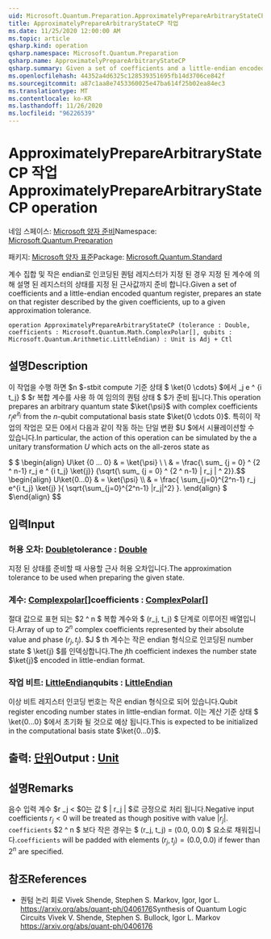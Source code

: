 ```yaml
---
uid: Microsoft.Quantum.Preparation.ApproximatelyPrepareArbitraryStateCP
title: ApproximatelyPrepareArbitraryStateCP 작업
ms.date: 11/25/2020 12:00:00 AM
ms.topic: article
qsharp.kind: operation
qsharp.namespace: Microsoft.Quantum.Preparation
qsharp.name: ApproximatelyPrepareArbitraryStateCP
qsharp.summary: Given a set of coefficients and a little-endian encoded quantum register, prepares an state on that register described by the given coefficients, up to a given approximation tolerance.
ms.openlocfilehash: 44352a4d6325c128539351695fb14d3706ce842f
ms.sourcegitcommit: a87c1aa8e7453360025e47ba614f25b02ea84ec3
ms.translationtype: MT
ms.contentlocale: ko-KR
ms.lasthandoff: 11/26/2020
ms.locfileid: "96226539"
---
```

# <a name="approximatelypreparearbitrarystatecp-operation"></a><span data-ttu-id="6c8b3-102">ApproximatelyPrepareArbitraryStateCP 작업</span><span class="sxs-lookup"><span data-stu-id="6c8b3-102">ApproximatelyPrepareArbitraryStateCP operation</span></span>

<span data-ttu-id="6c8b3-103">네임 스페이스: [Microsoft 양자 준비](xref:Microsoft.Quantum.Preparation)</span><span class="sxs-lookup"><span data-stu-id="6c8b3-103">Namespace: [Microsoft.Quantum.Preparation](xref:Microsoft.Quantum.Preparation)</span></span>

<span data-ttu-id="6c8b3-104">패키지: [Microsoft 양자 표준](https://nuget.org/packages/Microsoft.Quantum.Standard)</span><span class="sxs-lookup"><span data-stu-id="6c8b3-104">Package: [Microsoft.Quantum.Standard](https://nuget.org/packages/Microsoft.Quantum.Standard)</span></span>


<span data-ttu-id="6c8b3-105">계수 집합 및 작은 endian로 인코딩된 퀀텀 레지스터가 지정 된 경우 지정 된 계수에 의해 설명 된 레지스터의 상태를 지정 된 근사값까지 준비 합니다.</span><span class="sxs-lookup"><span data-stu-id="6c8b3-105">Given a set of coefficients and a little-endian encoded quantum register, prepares an state on that register described by the given coefficients, up to a given approximation tolerance.</span></span>

```qsharp
operation ApproximatelyPrepareArbitraryStateCP (tolerance : Double, coefficients : Microsoft.Quantum.Math.ComplexPolar[], qubits : Microsoft.Quantum.Arithmetic.LittleEndian) : Unit is Adj + Ctl
```


## <a name="description"></a><span data-ttu-id="6c8b3-106">설명</span><span class="sxs-lookup"><span data-stu-id="6c8b3-106">Description</span></span>

<span data-ttu-id="6c8b3-107">이 작업을 수행 하면 $n $-stbit compute 기준 상태 $ \ket{0 \cdots} $에서 _j e ^ {i t_j} $ $r 복합 계수를 사용 하 여 임의의 퀀텀 상태 $ $가 준비 됩니다.</span><span class="sxs-lookup"><span data-stu-id="6c8b3-107">This operation prepares an arbitrary quantum state $\ket{\psi}$ with complex coefficients $r_j e^{i t_j}$ from the $n$-qubit computational basis state $\ket{0 \cdots 0}$.</span></span>
<span data-ttu-id="6c8b3-108">특히이 작업의 작업은 모든 0에서 다음과 같이 작동 하는 단일 변환 $U $에서 시뮬레이션할 수 있습니다.</span><span class="sxs-lookup"><span data-stu-id="6c8b3-108">In particular, the action of this operation can be simulated by the a unitary transformation $U$ which acts on the all-zeros state as</span></span>

<span data-ttu-id="6c8b3-109">$ $ \begin{align} U\ket {0 ... 0} & = \ket{\psi} \\ \\ & = \frac{\ sum_ {j = 0} ^ {2 ^ n-1} r_j e ^ {i t_j} \ket{j}} {\sqrt{\ sum_ {j = 0} ^ {2 ^ n-1} | r_j | ^ 2}}.</span><span class="sxs-lookup"><span data-stu-id="6c8b3-109">$$ \begin{align} U\ket{0...0} & = \ket{\psi} \\\\ & = \frac{ \sum_{j=0}^{2^n-1} r_j e^{i t_j} \ket{j} }{ \sqrt{\sum_{j=0}^{2^n-1} |r_j|^2} }.</span></span>
<span data-ttu-id="6c8b3-110">\end{align} $ $</span><span class="sxs-lookup"><span data-stu-id="6c8b3-110">\end{align} $$</span></span>

## <a name="input"></a><span data-ttu-id="6c8b3-111">입력</span><span class="sxs-lookup"><span data-stu-id="6c8b3-111">Input</span></span>

### <a name="tolerance--double"></a><span data-ttu-id="6c8b3-112">허용 오차: [Double](xref:microsoft.quantum.lang-ref.double)</span><span class="sxs-lookup"><span data-stu-id="6c8b3-112">tolerance : [Double](xref:microsoft.quantum.lang-ref.double)</span></span>

<span data-ttu-id="6c8b3-113">지정 된 상태를 준비할 때 사용할 근사 허용 오차입니다.</span><span class="sxs-lookup"><span data-stu-id="6c8b3-113">The approximation tolerance to be used when preparing the given state.</span></span>


### <a name="coefficients--complexpolar"></a><span data-ttu-id="6c8b3-114">계수: [Complexpolar](xref:Microsoft.Quantum.Math.ComplexPolar)[]</span><span class="sxs-lookup"><span data-stu-id="6c8b3-114">coefficients : [ComplexPolar](xref:Microsoft.Quantum.Math.ComplexPolar)[]</span></span>

<span data-ttu-id="6c8b3-115">절대 값으로 표현 되는 $2 ^ n $ 복합 계수와 $ (r_j, t_j) $ 단계로 이루어진 배열입니다.</span><span class="sxs-lookup"><span data-stu-id="6c8b3-115">Array of up to $2^n$ complex coefficients represented by their absolute value and phase $(r_j, t_j)$.</span></span> <span data-ttu-id="6c8b3-116">$J $ th 계수는 작은 endian 형식으로 인코딩된 number state $ \ket{j} $를 인덱싱합니다.</span><span class="sxs-lookup"><span data-stu-id="6c8b3-116">The $j$th coefficient indexes the number state $\ket{j}$ encoded in little-endian format.</span></span>


### <a name="qubits--littleendian"></a><span data-ttu-id="6c8b3-117">작업 비트: [LittleEndian](xref:Microsoft.Quantum.Arithmetic.LittleEndian)</span><span class="sxs-lookup"><span data-stu-id="6c8b3-117">qubits : [LittleEndian](xref:Microsoft.Quantum.Arithmetic.LittleEndian)</span></span>

<span data-ttu-id="6c8b3-118">이상 비트 레지스터 인코딩 번호는 작은 endian 형식으로 되어 있습니다.</span><span class="sxs-lookup"><span data-stu-id="6c8b3-118">Qubit register encoding number states in little-endian format.</span></span> <span data-ttu-id="6c8b3-119">이는 계산 기준 상태 $ \ket{0...0} $에서 초기화 될 것으로 예상 됩니다.</span><span class="sxs-lookup"><span data-stu-id="6c8b3-119">This is expected to be initialized in the computational basis state $\ket{0...0}$.</span></span>



## <a name="output--unit"></a><span data-ttu-id="6c8b3-120">출력: [단위](xref:microsoft.quantum.lang-ref.unit)</span><span class="sxs-lookup"><span data-stu-id="6c8b3-120">Output : [Unit](xref:microsoft.quantum.lang-ref.unit)</span></span>



## <a name="remarks"></a><span data-ttu-id="6c8b3-121">설명</span><span class="sxs-lookup"><span data-stu-id="6c8b3-121">Remarks</span></span>

<span data-ttu-id="6c8b3-122">음수 입력 계수 $r _j < $0는 값 $ | r_j | $로 긍정으로 처리 됩니다.</span><span class="sxs-lookup"><span data-stu-id="6c8b3-122">Negative input coefficients $r_j < 0$ will be treated as though positive with value $|r_j|$.</span></span> <span data-ttu-id="6c8b3-123">`coefficients` $2 ^ n $ 보다 작은 경우는 $ (r_j, t_j) = (0.0, 0.0) $ 요소로 채워집니다.</span><span class="sxs-lookup"><span data-stu-id="6c8b3-123">`coefficients` will be padded with elements $(r_j, t_j) = (0.0, 0.0)$ if fewer than $2^n$ are specified.</span></span>

## <a name="references"></a><span data-ttu-id="6c8b3-124">참조</span><span class="sxs-lookup"><span data-stu-id="6c8b3-124">References</span></span>

- <span data-ttu-id="6c8b3-125">퀀텀 논리 회로 Vivek Shende, Stephen S. Markov, Igor, Igor L. https://arxiv.org/abs/quant-ph/0406176</span><span class="sxs-lookup"><span data-stu-id="6c8b3-125">Synthesis of Quantum Logic Circuits Vivek V. Shende, Stephen S. Bullock, Igor L. Markov https://arxiv.org/abs/quant-ph/0406176</span></span>